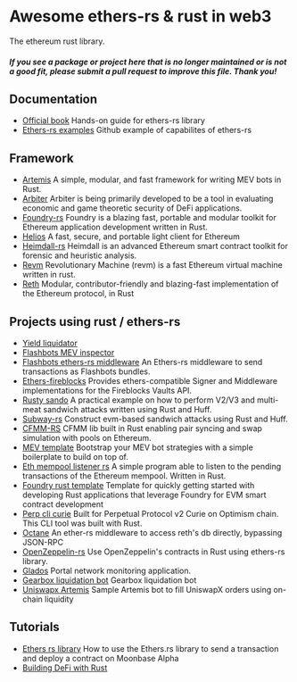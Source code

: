 # Awesome ethers-rs & rust in web3

The ethereum rust library.


#### _If you see a package or project here that is no longer maintained or is not a good fit, please submit a pull request to improve this file. Thank you!_

## Documentation

- [Official book](https://www.gakonst.com/ethers-rs/) Hands-on guide for ethers-rs library
- [Ethers-rs examples](https://github.com/gakonst/ethers-rs/tree/master/examples) Github example of capabilites of ethers-rs

## Framework 
- [Artemis](https://github.com/paradigmxyz/artemis/tree/main) A simple, modular, and fast framework for writing MEV bots in Rust.
- [Arbiter](https://github.com/primitivefinance/arbiter) Arbiter is being primarily developed to be a tool in evaluating economic and game theoretic security of DeFi applications.
- [Foundry-rs](https://github.com/foundry-rs/foundry) Foundry is a blazing fast, portable and modular toolkit for Ethereum application development written in Rust.
- [Helios](https://github.com/0xKitsune/helios/tree/master) A fast, secure, and portable light client for Ethereum
- [Heimdall-rs](https://github.com/Jon-Becker/heimdall-rs) Heimdall is an advanced Ethereum smart contract toolkit for forensic and heuristic analysis.
- [Revm](https://github.com/bluealloy/revm) Revolutionary Machine (revm) is a fast Ethereum virtual machine written in rust.
- [Reth](https://github.com/paradigmxyz/reth) Modular, contributor-friendly and blazing-fast implementation of the Ethereum protocol, in Rust



## Projects using rust / ethers-rs
- [Yield liquidator](https://github.com/yieldprotocol/yield-liquidator/)
- [Flashbots MEV inspector](https://github.com/flashbots/mev-inspect-rs/)
- [Flashbots ethers-rs middleware](https://github.com/onbjerg/ethers-flashbots) An Ethers-rs middleware to send transactions as Flashbots bundles.
- [Ethers-fireblocks](https://github.com/gakonst/ethers-fireblocks) Provides ethers-compatible Signer and Middleware implementations for the Fireblocks Vaults API.
- [Rusty sando](https://github.com/mouseless-eth/rusty-sando) A practical example on how to perform V2/V3 and multi-meat sandwich attacks written using Rust and Huff.
- [Subway-rs](https://github.com/refcell/subway-rs) Construct evm-based sandwich attacks using Rust and Huff.
- [CFMM-RS](https://github.com/0xKitsune/cfmms-rs) 
CFMM lib built in Rust enabling pair syncing and swap simulation with pools on Ethereum.
- [MEV template](https://github.com/degatchi/mev-template-rs) Bootstrap your MEV bot strategies with a simple boilerplate to build on top of.
- [Eth mempool listener rs](https://github.com/0xpanoramix/eth-mempool-listener-rs) A simple program able to listen to the pending transactions of the Ethereum mempool. Written in Rust.
- [Foundry rust template](https://github.com/foundry-rs/foundry-rust-template/tree/master) Template for quickly getting started with developing Rust applications that leverage Foundry for EVM smart contract development
- [Perp cli curie](https://github.com/brendanwenzel/perp_cli_curie) Built for Perpetual Protocol v2 Curie on Optimism chain. This CLI tool was built with Rust.
- [Octane](https://github.com/SorellaLabs/ethers-reth) An ether-rs middleware to access reth's db directly, bypassing JSON-RPC
- [OpenZeppelin-rs](https://github.com/sshmaxime/openzeppelin-rs/tree/master) Use OpenZeppelin's contracts in Rust using ethers-rs library.
- [Glados](https://github.com/ethereum/glados/tree/master) Portal network monitoring application.
- [Gearbox liquidation bot](https://github.com/Gearbox-protocol/liquidation-bot/tree/1c5f4324a469a5d226dc4c1dafc08d960efa2460) Gearbox liquidation bot
- [Uniswapx Artemis](https://github.com/marktoda/uniswapx-artemis/) Sample Artemis bot to fill UniswapX orders using on-chain liquidity



## Tutorials

- [Ethers rs library](https://docs.moonbeam.network/builders/build/eth-api/libraries/ethersrs/) How to use the Ethers.rs library to send a transaction and deploy a contract on Moonbase Alpha
- [Building DeFi with Rust](https://hannydevelop.hashnode.dev/building-defi-with-rust-and-ethereum-providers-and-signers-ckppk54ic08fwwhs1edi7h8h1) 

